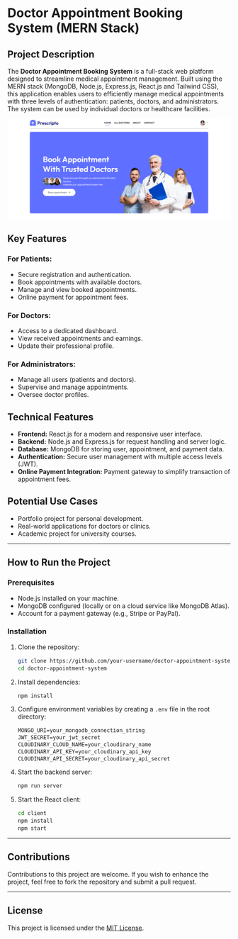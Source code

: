 # Doctor Appointment Booking System (MERN Stack)

## Project Description

The **Doctor Appointment Booking System** is a full-stack web platform designed to streamline medical appointment management. Built using the MERN stack (MongoDB, Node.js, Express.js, React.js and Tailwind CSS), this application enables users to efficiently manage medical appointments with three levels of authentication: patients, doctors, and administrators. The system can be used by individual doctors or healthcare facilities.

<img src="https://github.com/mattiacaprioli/prescripto/blob/main/frontend/src/assets/bannerPrescripto.png" alt="Prescripto Banner" width="600" />

## Key Features

### **For Patients:**
- Secure registration and authentication.
- Book appointments with available doctors.
- Manage and view booked appointments.
- Online payment for appointment fees.

### **For Doctors:**
- Access to a dedicated dashboard.
- View received appointments and earnings.
- Update their professional profile.

### **For Administrators:**
- Manage all users (patients and doctors).
- Supervise and manage appointments.
- Oversee doctor profiles.

## Technical Features
- **Frontend:** React.js for a modern and responsive user interface.
- **Backend:** Node.js and Express.js for request handling and server logic.
- **Database:** MongoDB for storing user, appointment, and payment data.
- **Authentication:** Secure user management with multiple access levels (JWT).
- **Online Payment Integration:** Payment gateway to simplify transaction of appointment fees.

## Potential Use Cases
- Portfolio project for personal development.
- Real-world applications for doctors or clinics.
- Academic project for university courses.

---

## How to Run the Project

### **Prerequisites**
- Node.js installed on your machine.
- MongoDB configured (locally or on a cloud service like MongoDB Atlas).
- Account for a payment gateway (e.g., Stripe or PayPal).

### **Installation**
1. Clone the repository:
   ```bash
   git clone https://github.com/your-username/doctor-appointment-system.git
   cd doctor-appointment-system
   ```

2. Install dependencies:
   ```bash
   npm install
   ```

3. Configure environment variables by creating a `.env` file in the root directory:
   ```plaintext
   MONGO_URI=your_mongodb_connection_string
   JWT_SECRET=your_jwt_secret
   CLOUDINARY_CLOUD_NAME=your_cloudinary_name
   CLOUDINARY_API_KEY=your_cloudinary_api_key
   CLOUDINARY_API_SECRET=your_cloudinary_api_secret
   ```

4. Start the backend server:
   ```bash
   npm run server
   ```

5. Start the React client:
   ```bash
   cd client
   npm install
   npm start
   ```

---

## Contributions
Contributions to this project are welcome. If you wish to enhance the project, feel free to fork the repository and submit a pull request.

---

## License
This project is licensed under the [MIT License](LICENSE).
